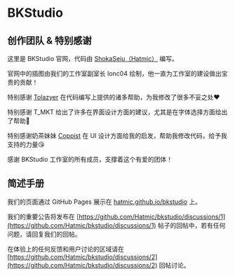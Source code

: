 # BKStudio

## 创作团队 & 特别感谢

这里是 BKStudio 官网，代码由 [ShokaSeiu](https://b23.tv/OYAfqIc)[（Hatmic）](https://github.com/Hatmic) 编写。

官网中的插图由我们的工作室副室长 Ionc04 绘制，他一直为工作室的建设做出宝贵的贡献！

特别感谢 [Tolazyer](https://gitee.com/tolazyer) 在代码编写上提供的诸多帮助，为我修改了很多不妥之处❤

特别感谢 T_MKT 给出了许多在界面设计方面的建议，尤其是在字体选择方面给出了帮助🌹

特别感谢奶茶妹妹 [Coppist](https://gitee.com/coppist) 在 UI 设计方面给我的启发，帮助我修改代码，给予我支持的力量😘

感谢 BKStudio 工作室的所有成员，支撑着这个有爱的团体！

## 简述手册

我们的页面通过 GitHub Pages 展示在 [hatmic.github.io/bkstudio](hatmic.github.io/bkstudio) 上。

我们的重要公告将发布在 [https://github.com/Hatmic/bkstudio/discussions/1](https://github.com/Hatmic/bkstudio/discussions/1) 帖子的回帖中，若有任何问题，请回复我们的回帖。

在体验上的任何反馈和用户讨论的区域请在 [https://github.com/Hatmic/bkstudio/discussions/2](https://github.com/Hatmic/bkstudio/discussions/2) 回帖讨论。



